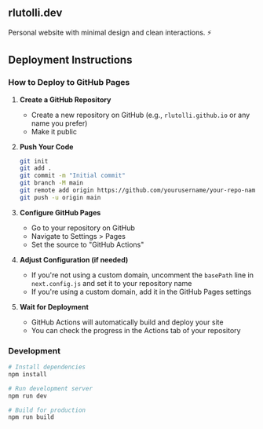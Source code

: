 ## rlutolli.dev

Personal website with minimal design and clean interactions. ⚡

## Deployment Instructions

### How to Deploy to GitHub Pages

1. **Create a GitHub Repository**
   - Create a new repository on GitHub (e.g., `rlutolli.github.io` or any name you prefer)
   - Make it public

2. **Push Your Code**
   ```bash
   git init
   git add .
   git commit -m "Initial commit"
   git branch -M main
   git remote add origin https://github.com/yourusername/your-repo-name.git
   git push -u origin main
   ```

3. **Configure GitHub Pages**
   - Go to your repository on GitHub
   - Navigate to Settings > Pages
   - Set the source to "GitHub Actions"

4. **Adjust Configuration (if needed)**
   - If you're not using a custom domain, uncomment the `basePath` line in `next.config.js` and set it to your repository name
   - If you're using a custom domain, add it in the GitHub Pages settings

5. **Wait for Deployment**
   - GitHub Actions will automatically build and deploy your site
   - You can check the progress in the Actions tab of your repository

### Development

```bash
# Install dependencies
npm install

# Run development server
npm run dev

# Build for production
npm run build
```
